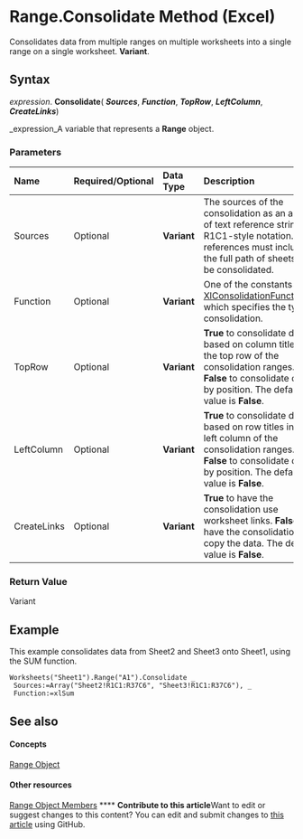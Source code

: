 
# Range.Consolidate Method (Excel)

Consolidates data from multiple ranges on multiple worksheets into a single range on a single worksheet.  **Variant**.


## Syntax

 _expression_. **Consolidate**( **_Sources_**,  **_Function_**,  **_TopRow_**,  **_LeftColumn_**,  **_CreateLinks_**)

 _expression_A variable that represents a  **Range** object.


### Parameters



|**Name**|**Required/Optional**|**Data Type**|**Description**|
|:-----|:-----|:-----|:-----|
|Sources|Optional| **Variant**|The sources of the consolidation as an array of text reference strings in R1C1-style notation. The references must include the full path of sheets to be consolidated.|
|Function|Optional| **Variant**|One of the constants of  ** [XlConsolidationFunction](a3d0e4c0-8463-340c-a258-219d49f715d7.md)** which specifies the type of consolidation.|
|TopRow|Optional| **Variant**| **True** to consolidate data based on column titles in the top row of the consolidation ranges. **False** to consolidate data by position. The default value is **False**.|
|LeftColumn|Optional| **Variant**| **True** to consolidate data based on row titles in the left column of the consolidation ranges. **False** to consolidate data by position. The default value is **False**.|
|CreateLinks|Optional| **Variant**| **True** to have the consolidation use worksheet links. **False** to have the consolidation copy the data. The default value is **False**.|

### Return Value

Variant


## Example

This example consolidates data from Sheet2 and Sheet3 onto Sheet1, using the SUM function.


```
Worksheets("Sheet1").Range("A1").Consolidate _ 
 Sources:=Array("Sheet2!R1C1:R37C6", "Sheet3!R1C1:R37C6"), _ 
 Function:=xlSum
```


## See also


#### Concepts


 [Range Object](b8207778-0dcc-4570-1234-f130532cc8cd.md)
#### Other resources


 [Range Object Members](4336bf81-1e63-7e44-1792-baf366a027a7.md)
****   **Contribute to this article**Want to edit or suggest changes to this content? You can edit and submit changes to  [this article](https://github.com/jhershey00/VBA_Excel_Test/OpenXMLCon/articles/d5fb78a3-c3ec-0d1a-c6ad-b33bc90e431c.md) using GitHub.

